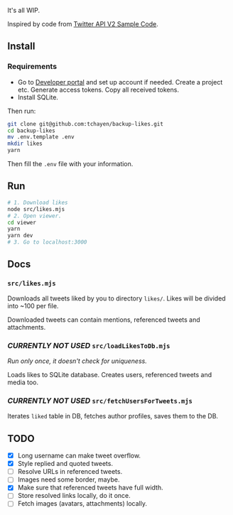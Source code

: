 It's all WIP.

Inspired by code from [Twitter API V2 Sample Code](https://github.com/twitterdev/Twitter-API-v2-sample-code).

## Install

### Requirements

- Go to [Developer portal](https://developer.twitter.com/en/portal/projects/) and set up account if needed. Create a project etc. Generate access tokens. Copy all received tokens.
- Install SQLite.

Then run:

```bash
git clone git@github.com:tchayen/backup-likes.git
cd backup-likes
mv .env.template .env
mkdir likes
yarn
```

Then fill the `.env` file with your information.

## Run

```bash
# 1. Download likes
node src/likes.mjs
# 2. Open viewer.
cd viewer
yarn
yarn dev
# 3. Go to localhost:3000
```

## Docs

### `src/likes.mjs`

Downloads all tweets liked by you to directory `likes/`. Likes will be divided into ~100 per file.

Downloaded tweets can contain mentions, referenced tweets and attachments.

### _CURRENTLY NOT USED_ `src/loadLikesToDb.mjs`

_Run only once, it doesn't check for uniqueness._

Loads likes to SQLite database. Creates users, referenced tweets and media too.

### _CURRENTLY NOT USED_ `src/fetchUsersForTweets.mjs`

Iterates `liked` table in DB, fetches author profiles, saves them to the DB.

## TODO

- [x] Long username can make tweet overflow.
- [x] Style replied and quoted tweets.
- [ ] Resolve URLs in referenced tweets.
- [ ] Images need some border, maybe.
- [x] Make sure that referenced tweets have full width.
- [ ] Store resolved links locally, do it once.
- [ ] Fetch images (avatars, attachments) locally.
